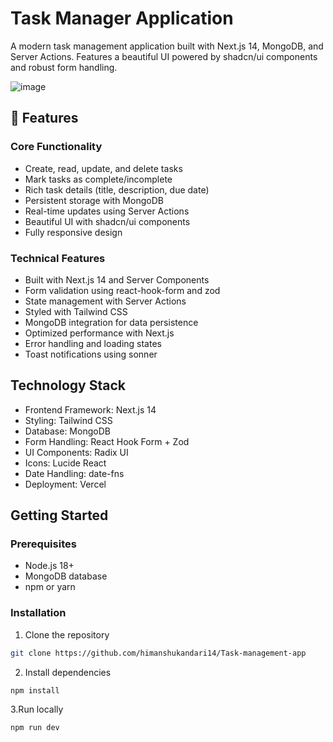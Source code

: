 # Task Manager Application

A modern task management application built with Next.js 14, MongoDB, and Server Actions. Features a beautiful UI powered by shadcn/ui components and robust form handling.

![image](https://github.com/user-attachments/assets/496ee815-cfad-482c-9130-ae1fb158eebc)


## 🌟 Features

### Core Functionality
- Create, read, update, and delete tasks
- Mark tasks as complete/incomplete 
- Rich task details (title, description, due date)
- Persistent storage with MongoDB
- Real-time updates using Server Actions
- Beautiful UI with shadcn/ui components
- Fully responsive design


### Technical Features
- Built with Next.js 14 and Server Components
- Form validation using react-hook-form and zod
- State management with Server Actions
- Styled with Tailwind CSS
- MongoDB integration for data persistence
- Optimized performance with Next.js
- Error handling and loading states
- Toast notifications using sonner

## Technology Stack

- Frontend Framework: Next.js 14
- Styling: Tailwind CSS
- Database: MongoDB
- Form Handling: React Hook Form + Zod
- UI Components: Radix UI
- Icons: Lucide React
- Date Handling: date-fns
- Deployment: Vercel

## Getting Started

### Prerequisites

- Node.js 18+ 
- MongoDB database
- npm or yarn

### Installation

1. Clone the repository
```bash
git clone https://github.com/himanshukandari14/Task-management-app
```
2. Install dependencies
```bash
npm install
```
3.Run locally
```bash
npm run dev
```
